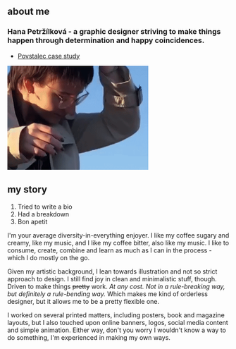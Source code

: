 ## about me


### Hana Petržílková - a graphic designer striving to make things <br>happen through determination and happy coincidences.

- [Povstalec case study](case-study.md)

![photo of me](img/mememe.gif)



## my story
1. Tried to write a bio
2. Had a breakdown 
3. Bon apetit

I'm your average diversity-in-everything enjoyer. I like my coffee sugary and creamy, like my music, and I like my coffee bitter, also like my music. I like to consume, create, combine and learn as much as I can in the process - which I do mostly on the go.

Given my artistic background, I lean towards illustration and not so strict approach to design. I still find joy in clean and minimalistic stuff, though. Driven to make things <s>pretty</s> work. *At any cost. Not in a rule-breaking way, but definitely a rule-bending way.* Which makes me kind of orderless designer, but it allows me to be a pretty flexible one. 

I worked on several printed matters, including posters, book and magazine layouts, but I also touched upon online banners, logos, social media content and simple animation. Either way, don't you worry I wouldn't know a way to do something, I'm experienced in making my own ways. 
